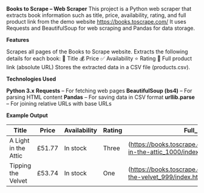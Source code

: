 **Books to Scrape – Web Scraper**
This project is a Python web scraper that extracts book information such as title, price, availability, rating, and full product link from the demo website https://books.toscrape.com/
It uses Requests and BeautifulSoup for web scraping and Pandas for data storage.

**Features**

Scrapes all pages of the Books to Scrape website.
Extracts the following details for each book:
📖 Title
💰 Price
✅ Availability
⭐ Rating
🔗 Full product link (absolute URL)
Stores the extracted data in a CSV file (products.csv).

**Technologies Used**

**Python 3.x**
**Requests** – For fetching web pages
**BeautifulSoup (bs4)** – For parsing HTML content
**Pandas** – For saving data in CSV format
**urllib.parse** – For joining relative URLs with base URLs

**Example Output**

| Title                | Price  | Availability | Rating | Full_Link                                                                                                                                              |
| -------------------- | ------ | ------------ | ------ | ------------------------------------------------------------------------------------------------------------------------------------------------------ |
| A Light in the Attic | £51.77 | In stock     | Three  | (https://books.toscrape.com/catalogue/a-light-in-the-attic_1000/index.html) |
| Tipping the Velvet   | £53.74 | In stock     | One    | (https://books.toscrape.com/catalogue/tipping-the-velvet_999/index.html)    |
